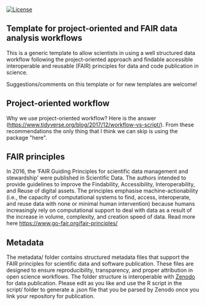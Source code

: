 <!-- badges: start -->
[![License](https://img.shields.io/badge/License-CC%20BY%204.0-blue.svg)](https://creativecommons.org/licenses/by/4.0/deed.en) 
<!-- badges: end --> 

## Template for project-oriented and FAIR data analysis workflows

This is a generic template to allow scientists in using a well structured data workflow following the project-oriented approach and findable accessible interoperable and reusable (FAIR) principles for data and code publication in science.

Suggestions/comments on this template or for new templates are welcome!

## Project-oriented workflow

Why we use project-oriented workflow? Here is the answer (https://www.tidyverse.org/blog/2017/12/workflow-vs-script/). From these recommendations the only thing that I think we can skip is using the package "here". 

## FAIR principles

In 2016, the ‘FAIR Guiding Principles for scientific data management and stewardship’ were published in Scientific Data. The authors intended to provide guidelines to improve the Findability, Accessibility, Interoperability, and Reuse of digital assets. The principles emphasise machine-actionability (i.e., the capacity of computational systems to find, access, interoperate, and reuse data with none or minimal human intervention) because humans increasingly rely on computational support to deal with data as a result of the increase in volume, complexity, and creation speed of data. Read more here https://www.go-fair.org/fair-principles/

## Metadata

The metadata/ folder contains structured metadata files that support the FAIR principles for scientific data and software publication. These files are designed to ensure reproducibility, transparency, and proper attribution in open science workflows. The folder structure is interoperable with [Zenodo](https://zenodo.org) for data publication. Please edit as you like and use the R script in the script/ folder to generate a .json file that you be parsed by Zenodo once you link your repository for publication. 


